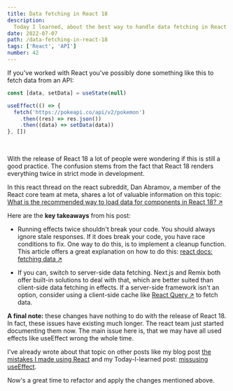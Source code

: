 ```yaml
---
title: Data fetching in React 18
description:
  Today I learned, about the best way to handle data fetching in React 18.
date: 2022-07-07
path: /data-fetching-in-react-18
tags: ['React', 'API']
number: 42
---
```


If you've worked with React you've possibly done something like this to fetch
data from an API:

```js
const [data, setData] = useState(null)

useEffect(() => {
  fetch('https://pokeapi.co/api/v2/pokemon')
    .then((res) => res.json())
    .then((data) => setData(data))
}, [])
```

<br/>

With the release of React 18 a lot of people were wondering if this is still a
good practice. The confusion stems from the fact that React 18 renders
everything twice in strict mode in development.

In this react thread on the react subreddit, Dan Abramov, a member of the React
core team at meta, shares a lot of valuable information on this topic: <a href="https://www.reddit.com/r/reactjs/comments/vi6q6f/what_is_the_recommended_way_to_load_data_for/" target="_blank">What is the recommended way to load data for components in React 18? &#8599;</a>

Here are the **key takeaways** from his post:

- Running effects twice shouldn't break your code. You should always ignore
  stale responses. If it does break your code, you have race conditions to fix.
  One way to do this, is to implement a cleanup function. This article offers a
  great explanation on how to do this: <a href="https://beta.reactjs.org/learn/synchronizing-with-effects#fetching-data" targer="_blank">react docs: fetching data &#8599;</a>

* If you can, switch to server-side data fetching. Next.js and Remix both offer
  built-in solutions to deal with that, which are better suited than client-side
  data fetching in effects. If a server-side framework isn't an option, consider
  using a client-side cache like <a href="https://tanstack.com/query/v4/" target="_blank">React Query &#8599;</a> to fetch data.

**A final note:** these changes have nothing to do with the release of React 18.
In fact, these issues have existing much longer. The react team just started
documenting them now. The main issue here is, that we may have all used effects
like useEffect wrong the whole time.

I've already wrote about that topic on other posts like my blog post [the mistakes I made using React](/blog/the-mistakes-i-made-using-react/) and my Today-I-learned post:
[missusing useEffect](/today-i-learned/missusing-use-effect/).

Now's a great time to refactor and apply the changes mentioned above.
